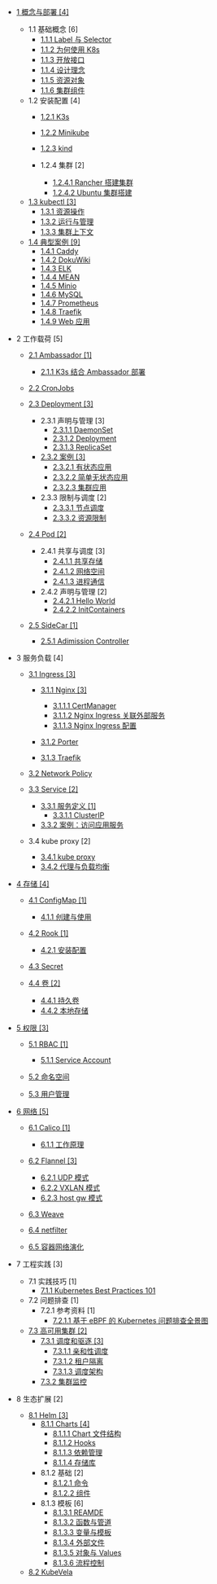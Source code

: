   - [1 概念与部署 [4]](/概念与部署/README.md)
    - 1.1 基础概念 [6]
      - [1.1.1 Label 与 Selector](/概念与部署/基础概念/Label%20与%20Selector.md)
      - [1.1.2 为何使用 K8s](/概念与部署/基础概念/为何使用%20K8s.md)
      - [1.1.3 开放接口](/概念与部署/基础概念/开放接口.md)
      - [1.1.4 设计理念](/概念与部署/基础概念/设计理念.md)
      - [1.1.5 资源对象](/概念与部署/基础概念/资源对象.md)
      - [1.1.6 集群组件](/概念与部署/基础概念/集群组件.md)
    - 1.2 安装配置 [4]
      - [1.2.1 K3s](/概念与部署/安装配置/K3s/README.md)
        
      - [1.2.2 Minikube](/概念与部署/安装配置/Minikube/README.md)
        
      - [1.2.3 kind](/概念与部署/安装配置/kind/README.md)
        
      - 1.2.4 集群 [2]
        - [1.2.4.1 Rancher 搭建集群](/概念与部署/安装配置/集群/Rancher%20搭建集群.md)
        - [1.2.4.2 Ubuntu 集群搭建](/概念与部署/安装配置/集群/Ubuntu%20集群搭建.md)
    - [1.3 kubectl [3]](/概念与部署/kubectl/README.md)
      - [1.3.1 资源操作](/概念与部署/kubectl/资源操作.md)
      - [1.3.2 运行与管理](/概念与部署/kubectl/运行与管理.md)
      - [1.3.3 集群上下文](/概念与部署/kubectl/集群上下文.md)
    - [1.4 典型案例 [9]](/概念与部署/典型案例/README.md)
      - [1.4.1 Caddy](/概念与部署/典型案例/Caddy.md)
      - [1.4.2 DokuWiki](/概念与部署/典型案例/DokuWiki.md)
      - [1.4.3 ELK](/概念与部署/典型案例/ELK.md)
      - [1.4.4 MEAN](/概念与部署/典型案例/MEAN.md)
      - [1.4.5 Minio](/概念与部署/典型案例/Minio.md)
      - [1.4.6 MySQL](/概念与部署/典型案例/MySQL.md)
      - [1.4.7 Prometheus](/概念与部署/典型案例/Prometheus.md)
      - [1.4.8 Traefik](/概念与部署/典型案例/Traefik.md)
      - [1.4.9 Web 应用](/概念与部署/典型案例/Web%20应用.md)
  - 2 工作载荷 [5]
    - [2.1 Ambassador [1]](/工作载荷/Ambassador/README.md)
      - [2.1.1 K3s 结合 Ambassador 部署](/工作载荷/Ambassador/K3s%20结合%20Ambassador%20部署.md)
    - [2.2 CronJobs](/工作载荷/CronJobs/README.md)
      
    - [2.3 Deployment [3]](/工作载荷/Deployment/README.md)
      - 2.3.1 声明与管理 [3]
        - [2.3.1.1 DaemonSet](/工作载荷/Deployment/声明与管理/DaemonSet.md)
        - [2.3.1.2 Deployment](/工作载荷/Deployment/声明与管理/Deployment.md)
        - [2.3.1.3 ReplicaSet](/工作载荷/Deployment/声明与管理/ReplicaSet.md)
      - [2.3.2 案例 [3]](/工作载荷/Deployment/案例/README.md)
        - [2.3.2.1 有状态应用](/工作载荷/Deployment/案例/有状态应用.md)
        - [2.3.2.2 简单无状态应用](/工作载荷/Deployment/案例/简单无状态应用.md)
        - [2.3.2.3 集群应用](/工作载荷/Deployment/案例/集群应用.md)
      - 2.3.3 限制与调度 [2]
        - [2.3.3.1 节点调度](/工作载荷/Deployment/限制与调度/节点调度.md)
        - [2.3.3.2 资源限制](/工作载荷/Deployment/限制与调度/资源限制.md)
    - [2.4 Pod [2]](/工作载荷/Pod/README.md)
      - 2.4.1 共享与调度 [3]
        - [2.4.1.1 共享存储](/工作载荷/Pod/共享与调度/共享存储.md)
        - [2.4.1.2 网络空间](/工作载荷/Pod/共享与调度/网络空间.md)
        - [2.4.1.3 进程通信](/工作载荷/Pod/共享与调度/进程通信.md)
      - 2.4.2 声明与管理 [2]
        - [2.4.2.1 Hello World](/工作载荷/Pod/声明与管理/Hello%20World.md)
        - [2.4.2.2 InitContainers](/工作载荷/Pod/声明与管理/InitContainers.md)
    - [2.5 SideCar [1]](/工作载荷/SideCar/README.md)
      - [2.5.1 Adimission Controller](/工作载荷/SideCar/Adimission%20Controller.md)
  - 3 服务负载 [4]
    - [3.1 Ingress [3]](/服务负载/Ingress/README.md)
      - [3.1.1 Nginx [3]](/服务负载/Ingress/Nginx/README.md)
        - [3.1.1.1 CertManager](/服务负载/Ingress/Nginx/CertManager.md)
        - [3.1.1.2 Nginx Ingress 关联外部服务](/服务负载/Ingress/Nginx/Nginx%20Ingress%20关联外部服务.md)
        - [3.1.1.3 Nginx Ingress 配置](/服务负载/Ingress/Nginx/Nginx%20Ingress%20配置.md)
      - [3.1.2 Porter](/服务负载/Ingress/Porter/README.md)
        
      - [3.1.3 Traefik](/服务负载/Ingress/Traefik/README.md)
        
    - [3.2 Network Policy](/服务负载/Network%20Policy/README.md)
      
    - [3.3 Service [2]](/服务负载/Service/README.md)
      - [3.3.1 服务定义 [1]](/服务负载/Service/服务定义/README.md)
        - [3.3.1.1 ClusterIP](/服务负载/Service/服务定义/ClusterIP.md)
      - [3.3.2 案例：访问应用服务](/服务负载/Service/案例：访问应用服务.md)
    - 3.4 kube proxy [2]
      - [3.4.1 kube proxy](/服务负载/kube-proxy/kube-proxy.md)
      - [3.4.2 代理与负载均衡](/服务负载/kube-proxy/代理与负载均衡.md)
  - [4 存储 [4]](/存储/README.md)
    - [4.1 ConfigMap [1]](/存储/ConfigMap/README.md)
      - [4.1.1 创建与使用](/存储/ConfigMap/创建与使用.md)
    - [4.2 Rook [1]](/存储/Rook/README.md)
      - [4.2.1 安装配置](/存储/Rook/安装配置.md)
    - [4.3 Secret](/存储/Secret/README.md)
      
    - [4.4 卷 [2]](/存储/卷/README.md)
      - [4.4.1 持久卷](/存储/卷/持久卷.md)
      - [4.4.2 本地存储](/存储/卷/本地存储.md)
  - [5 权限 [3]](/权限/README.md)
    - [5.1 RBAC [1]](/权限/RBAC/README.md)
      - [5.1.1 Service Account](/权限/RBAC/Service%20Account.md)
    - [5.2 命名空间](/权限/命名空间/README.md)
      
    - [5.3 用户管理](/权限/用户管理/README.md)
      
  - [6 网络 [5]](/网络/README.md)
    - [6.1 Calico [1]](/网络/Calico/README.md)
      - [6.1.1 工作原理](/网络/Calico/工作原理.md)
    - [6.2 Flannel [3]](/网络/Flannel/README.md)
      - [6.2.1 UDP 模式](/网络/Flannel/UDP%20模式.md)
      - [6.2.2 VXLAN 模式](/网络/Flannel/VXLAN%20模式.md)
      - [6.2.3 host gw 模式](/网络/Flannel/host-gw%20模式.md)
    - [6.3 Weave](/网络/Weave/README.md)
      
    - [6.4 netfilter](/网络/netfilter.md)
    - [6.5 容器网络演化](/网络/容器网络演化.md)
  - 7 工程实践 [3]
    - 7.1 实践技巧 [1]
      - [7.1.1 Kubernetes Best Practices 101](/工程实践/实践技巧/2021-Kubernetes%20Best%20Practices%20101.md)
    - 7.2 问题排查 [1]
      - 7.2.1 参考资料 [1]
        - [7.2.1.1 基于 eBPF 的 Kubernetes 问题排查全景图](/工程实践/问题排查/.more/2022-基于%20eBPF%20的%20Kubernetes%20问题排查全景图.md)
    - [7.3 高可用集群 [2]](/工程实践/高可用集群/README.md)
      - [7.3.1 调度和驱逐 [3]](/工程实践/高可用集群/调度和驱逐/README.md)
        - [7.3.1.1 亲和性调度](/工程实践/高可用集群/调度和驱逐/亲和性调度.md)
        - [7.3.1.2 租户隔离](/工程实践/高可用集群/调度和驱逐/租户隔离.md)
        - [7.3.1.3 调度架构](/工程实践/高可用集群/调度和驱逐/调度架构.md)
      - [7.3.2 集群监控](/工程实践/高可用集群/集群监控/README.md)
        
  - 8 生态扩展 [2]
    - [8.1 Helm [3]](/生态扩展/Helm/README.md)
      - [8.1.1 Charts [4]](/生态扩展/Helm/Charts/README.md)
        - [8.1.1.1 Chart 文件结构](/生态扩展/Helm/Charts/Chart%20文件结构.md)
        - [8.1.1.2 Hooks](/生态扩展/Helm/Charts/Hooks.md)
        - [8.1.1.3 依赖管理](/生态扩展/Helm/Charts/依赖管理.md)
        - [8.1.1.4 存储库](/生态扩展/Helm/Charts/存储库.md)
      - 8.1.2 基础 [2]
        - [8.1.2.1 命令](/生态扩展/Helm/基础/命令.md)
        - [8.1.2.2 组件](/生态扩展/Helm/基础/组件.md)
      - 8.1.3 模板 [6]
        - [8.1.3.1 REAMDE](/生态扩展/Helm/模板/REAMDE.md)
        - [8.1.3.2 函数与管道](/生态扩展/Helm/模板/函数与管道.md)
        - [8.1.3.3 变量与模板](/生态扩展/Helm/模板/变量与模板.md)
        - [8.1.3.4 外部文件](/生态扩展/Helm/模板/外部文件.md)
        - [8.1.3.5 对象与 Values](/生态扩展/Helm/模板/对象与%20Values.md)
        - [8.1.3.6 流程控制](/生态扩展/Helm/模板/流程控制.md)
    - [8.2 KubeVela](/生态扩展/KubeVela/README.md)
      